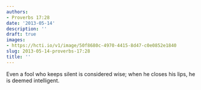 ```yaml
---
authors:
- Proverbs 17:28
date: '2013-05-14'
description: ''
draft: true
images:
- https://hcti.io/v1/image/50f8680c-4970-4415-8d47-c0e0852e1840
slug: 2013-05-14-proverbs-17:28
title: ''
---
```


Even a fool who keeps silent is considered wise; when he closes his lips, he is deemed intelligent.